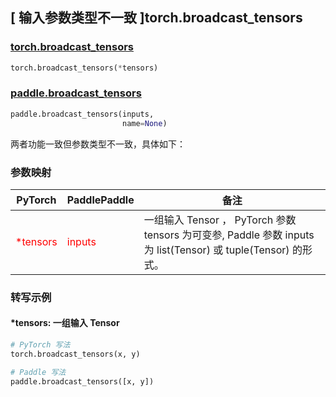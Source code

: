 ## [ 输入参数类型不一致 ]torch.broadcast_tensors

### [torch.broadcast_tensors](https://pytorch.org/docs/stable/generated/torch.broadcast_tensors.html?highlight=broadcast_tensors#torch.broadcast_tensors)

```python
torch.broadcast_tensors(*tensors)
```

### [paddle.broadcast_tensors](https://www.paddlepaddle.org.cn/documentation/docs/zh/develop/api/paddle/broadcast_tensors_cn.html#broadcast-tensors)

```python
paddle.broadcast_tensors(inputs,
                         name=None)
```

两者功能一致但参数类型不一致，具体如下：
### 参数映射

| PyTorch       | PaddlePaddle | 备注                                                   |
| ------------- | ------------ | ------------------------------------------------------ |
| <font color='red'> *tensors </font>      | <font color='red'> inputs </font>      | 一组输入 Tensor ， PyTorch 参数 tensors 为可变参, Paddle 参数 inputs 为 list(Tensor) 或 tuple(Tensor) 的形式。   |


### 转写示例
#### *tensors: 一组输入 Tensor
```python
# PyTorch 写法
torch.broadcast_tensors(x, y)

# Paddle 写法
paddle.broadcast_tensors([x, y])
```
